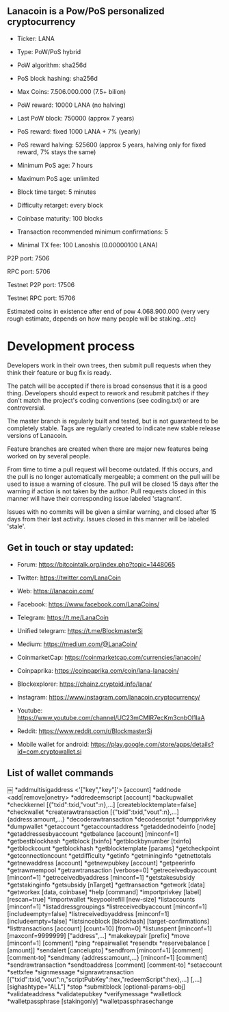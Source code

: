 ## Lanacoin is a Pow/PoS personalized cryptocurrency
- Ticker: LANA

- Type: PoW/PoS hybrid

- PoW algorithm: sha256d

- PoS block hashing: sha256d

- Max Coins: 7.506.000.000 (7.5+ bilion)

- PoW reward: 10000 LANA (no halving)

- Last PoW block: 750000 (approx 7 years)

- PoS reward: fixed 1000 LANA + 7% (yearly)

- PoS reward halving: 525600 (approx 5 years, halving only for fixed reward, 7% stays the same)

- Minimum PoS age: 7 hours

- Maximum PoS age: unlimited

- Block time target: 5 minutes

- Difficulty retarget: every block

- Coinbase maturity: 100 blocks

- Transaction recommended minimum confirmations: 5

- Minimal TX fee: 100 Lanoshis (0.00000100 LANA)


P2P port: 7506

RPC port: 5706


Testnet P2P port: 17506

Testnet RPC port: 15706

Estimated coins in existence after end of pow 4.068.900.000 (very very rough estimate, depends on how many people will be staking...etc)

Development process
===========================

Developers work in their own trees, then submit pull requests when
they think their feature or bug fix is ready.

The patch will be accepted if there is broad consensus that it is a
good thing.  Developers should expect to rework and resubmit patches
if they don't match the project's coding conventions (see coding.txt)
or are controversial.

The master branch is regularly built and tested, but is not guaranteed
to be completely stable. Tags are regularly created to indicate new
stable release versions of Lanacoin.

Feature branches are created when there are major new features being
worked on by several people.

From time to time a pull request will become outdated. If this occurs, and
the pull is no longer automatically mergeable; a comment on the pull will
be used to issue a warning of closure. The pull will be closed 15 days
after the warning if action is not taken by the author. Pull requests closed
in this manner will have their corresponding issue labeled 'stagnant'.

Issues with no commits will be given a similar warning, and closed after
15 days from their last activity. Issues closed in this manner will be
labeled 'stale'.

## Get in touch or stay updated:

- Forum: https://bitcointalk.org/index.php?topic=1448065

- Twitter: https://twitter.com/LanaCoin

- Web: https://lanacoin.com/

- Facebook: https://www.facebook.com/LanaCoins/

- Telegram: https://t.me/LanaCoin

- Unified telegram: https://t.me/BlockmasterSi

- Medium: https://medium.com/@LanaCoin/

- CoinmarketCap: https://coinmarketcap.com/currencies/lanacoin/

- Coinpaprika: https://coinpaprika.com/coin/lana-lanacoin/

- Blockexplorer: https://chainz.cryptoid.info/lana/

- Instagram: https://www.instagram.com/lanacoin.cryptocurrency/

- Youtube: https://www.youtube.com/channel/UC23mCMIR7ecKm3cnbOl1laA

- Reddit: https://www.reddit.com/r/BlockmasterSi

- Mobile wallet for android: https://play.google.com/store/apps/details?id=com.cryptowallet.si

## List of wallet commands

￼
*addmultisigaddress <nrequired> <'["key","key"]'> [account]
*addnode <node> <add|remove|onetry>
*addredeemscript <redeemScript> [account]
*backupwallet <destination>
*checkkernel [{"txid":txid,"vout":n},...] [createblocktemplate=false]
*checkwallet
*createrawtransaction [{"txid":txid,"vout":n},...] {address:amount,...}
*decoderawtransaction <hex string>
*decodescript <hex string>
*dumpprivkey <lanacoinaddress>
*dumpwallet <filename>
*getaccount <lanacoinaddress>
*getaccountaddress <account>
*getaddednodeinfo <dns> [node]
*getaddressesbyaccount <account>
*getbalance [account] [minconf=1]
*getbestblockhash
*getblock <hash> [txinfo]
*getblockbynumber <number> [txinfo]
*getblockcount
*getblockhash <index>
*getblocktemplate [params]
*getcheckpoint
*getconnectioncount
*getdifficulty
*getinfo
*getmininginfo
*getnettotals
*getnewaddress [account]
*getnewpubkey [account]
*getpeerinfo
*getrawmempool
*getrawtransaction <txid> [verbose=0]
*getreceivedbyaccount <account> [minconf=1]
*getreceivedbyaddress <lanacoinaddress> [minconf=1]
*getstakesubsidy <hex string>
*getstakinginfo
*getsubsidy [nTarget]
*gettransaction <txid>
*getwork [data]
*getworkex [data, coinbase]
*help [command]
*importprivkey <lanacoinprivkey> [label] [rescan=true]
*importwallet <filename>
*keypoolrefill [new-size]
*listaccounts [minconf=1]
*listaddressgroupings
*listreceivedbyaccount [minconf=1] [includeempty=false]
*listreceivedbyaddress [minconf=1] [includeempty=false]
*listsinceblock [blockhash] [target-confirmations]
*listtransactions [account] [count=10] [from=0]
*listunspent [minconf=1] [maxconf=9999999] ["address",...]
*makekeypair [prefix]
*move <fromaccount> <toaccount> <amount> [minconf=1] [comment]
*ping
*repairwallet
*resendtx
*reservebalance [<reserve> [amount]]
*sendalert <message> <privatekey> <minver> <maxver> <priority> <id> [cancelupto]
*sendfrom <fromaccount> <tolanacoinaddress> <amount> [minconf=1] [comment] [comment-to]
*sendmany <fromaccount> {address:amount,...} [minconf=1] [comment]
*sendrawtransaction <hex string>
*sendtoaddress <lanacoinaddress> <amount> [comment] [comment-to]
*setaccount <lanacoinaddress> <account>
*settxfee <amount>
*signmessage <lanacoinaddress> <message>
*signrawtransaction <hex string> [{"txid":txid,"vout":n,"scriptPubKey":hex,"redeemScript":hex},...] [<privatekey1>,...] [sighashtype="ALL"]
*stop
*submitblock <hex data> [optional-params-obj]
*validateaddress <lanacoinaddress>
*validatepubkey <lanacoinpubkey>
*verifymessage <lanacoinaddress> <signature> <message>
*walletlock
*walletpassphrase <passphrase> <timeout> [stakingonly]
*walletpassphrasechange <oldpassphrase> <newpassphrase>


